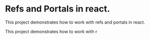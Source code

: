 # Refs and Portals in react.

This project demonstrates how to work with refs and portals in react.

This project demonstrates how to work with r